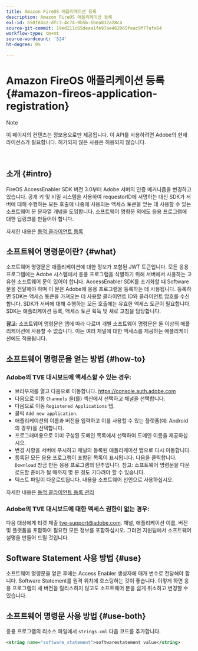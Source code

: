 ```yaml
---
title: Amazon FireOS 애플리케이션 등록
description: Amazon FireOS 애플리케이션 등록
exl-id: 650fd4a2-dfc3-4c74-9b5b-6bea832a28ca
source-git-commit: 19ed211c65deaa1fe97ae462065feac9f77afa64
workflow-type: tm+mt
source-wordcount: '524'
ht-degree: 0%

---
```


# Amazon FireOS 애플리케이션 등록 {#amazon-fireos-application-registration}

>[!NOTE]
>
>이 페이지의 컨텐츠는 정보용으로만 제공됩니다. 이 API를 사용하려면 Adobe의 현재 라이선스가 필요합니다. 허가되지 않은 사용은 허용되지 않습니다.

</br>

## 소개 {#intro}

FireOS AccessEnabler SDK 버전 3.0부터 Adobe 서버의 인증 메커니즘을 변경하고 있습니다. 공개 키 및 비밀 시스템을 사용하여 requestorID에 서명하는 대신 SDK가 서버에 대해 수행하는 모든 호출에 나중에 사용되는 액세스 토큰을 얻는 데 사용할 수 있는 소프트웨어 문 문자열 개념을 도입합니다. 소프트웨어 명령문 외에도 응용 프로그램에 대한 딥링크를 만들어야 합니다.

자세한 내용은 [동적 클라이언트 등록](/help/authentication/dynamic-client-registration.md)

## 소프트웨어 명령문이란? {#what}

소프트웨어 명령문은 애플리케이션에 대한 정보가 포함된 JWT 토큰입니다. 모든 응용 프로그램에는 Adobe 시스템에서 응용 프로그램을 식별하기 위해 서버에서 사용하는 고유한 소프트웨어 문이 있어야 합니다. AccessEnabler SDK를 초기화할 때 Software 문을 전달해야 하며 이 문은 Adobe에 응용 프로그램을 등록하는 데 사용됩니다. 등록하면 SDK는 액세스 토큰을 가져오는 데 사용할 클라이언트 ID와 클라이언트 암호를 수신합니다. SDK가 서버에 대해 수행하는 모든 호출에는 유효한 액세스 토큰이 필요합니다. SDK는 애플리케이션 등록, 액세스 토큰 획득 및 새로 고침을 담당합니다.

**참고:** 소프트웨어 명령문은 앱에 따라 다르며 개별 소프트웨어 명령문은 둘 이상의 애플리케이션에 사용할 수 없습니다. 이는 여러 채널에 대한 액세스를 제공하는 애플리케이션에도 적용됩니다.

## 소프트웨어 명령문을 얻는 방법 {#how-to}

### Adobe의 TVE 대시보드에 액세스할 수 있는 경우:

- 브라우저를 열고 다음으로 이동합니다. <https://console.auth.adobe.com>
- 다음으로 이동 `Channels` 을(를) 섹션에서 선택하고 채널을 선택합니다.
- 다음으로 이동 `Registered Applications` 탭.
- 클릭 `Add new application`.
- 애플리케이션의 이름과 버전을 입력하고 이를 사용할 수 있는 플랫폼(예: Android의 경우)을 선택합니다.
- 프로그래머용으로 이미 구성된 도메인 목록에서 선택하여 도메인 이름을 제공하십시오.
- 변경 사항을 서버에 푸시하고 채널의 등록된 애플리케이션 탭으로 다시 이동합니다.
- 등록된 모든 응용 프로그램이 포함된 목록이 표시됩니다. 다음을 클릭합니다. `Download` 방금 만든 응용 프로그램의 단추입니다. 참고: 소프트웨어 명령문을 다운로드할 준비가 될 때까지 몇 분 정도 기다려야 할 수 있습니다.
- 텍스트 파일이 다운로드됩니다. 내용을 소프트웨어 선언으로 사용하십시오.

자세한 내용은 [동적 클라이언트 등록 관리](/help/authentication/dynamic-client-registration-management.md)

### Adobe의 TVE 대시보드에 대한 액세스 권한이 없는 경우:

다음 대상에게 티켓 제출 <tve-support@adobe.com>. 채널, 애플리케이션 이름, 버전 및 플랫폼을 포함하여 필요한 모든 정보를 포함하십시오. 그러면 지원팀에서 소프트웨어 설명을 만들어 드릴 것입니다.

## Software Statement 사용 방법 {#use}

소프트웨어 명령문을 얻은 후에는 Access Enabler 생성자에 매개 변수로 전달해야 합니다. Software Statement를 원격 위치에 호스팅하는 것이 좋습니다. 이렇게 하면 응용 프로그램의 새 버전을 릴리스하지 않고도 소프트웨어 문을 쉽게 취소하고 변경할 수 있습니다.

## 소프트웨어 명령문 사용 방법 {#use-both}

응용 프로그램의 리소스 파일에서 `strings.xml` 다음 코드를 추가합니다.

```XML
<string name="software_statement">softwarestatement value</string>
```

